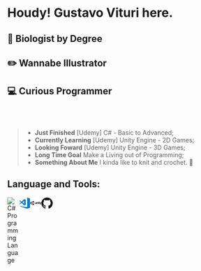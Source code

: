 # **Houdy! Gustavo Vituri here.**

## 🌱 Biologist by Degree
## ✏️ Wannabe Illustrator
## 💻 Curious Programmer
<br><br>
>- **Just Finished** \[Udemy] C# - Basic to Advanced;
>- **Currently Learning** \[Udemy] Unity Engine - 2D Games;
>- **Looking Foward** \[Udemy] Unity Engine - 3D Games;
>- **Long Time Goal** Make a Living out of Programming;
>- **Something About Me** I kinda like to knit and crochet. 😬

## Language and Tools:

<img align="left" alt="C# Programming Language" width="26px" src="https://upload.wikimedia.org/wikipedia/commons/0/0d/C_Sharp_wordmark.svg" />

<img align="left" alt="Visual Studio Code" width="26px" src="https://raw.githubusercontent.com/github/explore/80688e429a7d4ef2fca1e82350fe8e3517d3494d/topics/visual-studio-code/visual-studio-code.png" />

<img align="left" alt="Unity Engine" width="26px" src="https://raw.githubusercontent.com/github/explore/80688e429a7d4ef2fca1e82350fe8e3517d3494d/topics/unity/unity.png" />

<img align="left" alt="GitHub" width="26px" src="https://raw.githubusercontent.com/github/explore/78df643247d429f6cc873026c0622819ad797942/topics/github/github.png" />


<!--
**gvituri/gvituri** is a ✨ _special_ ✨ repository because its `README.md` (this file) appears on your GitHub profile.
-->
